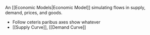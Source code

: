 An [[Economic Models|Economic Model]] simulating flows in supply, demand, prices, and goods.
- Follow ceteris paribus axes show whatever
- [[Supply Curve]], [[Demand Curve]]